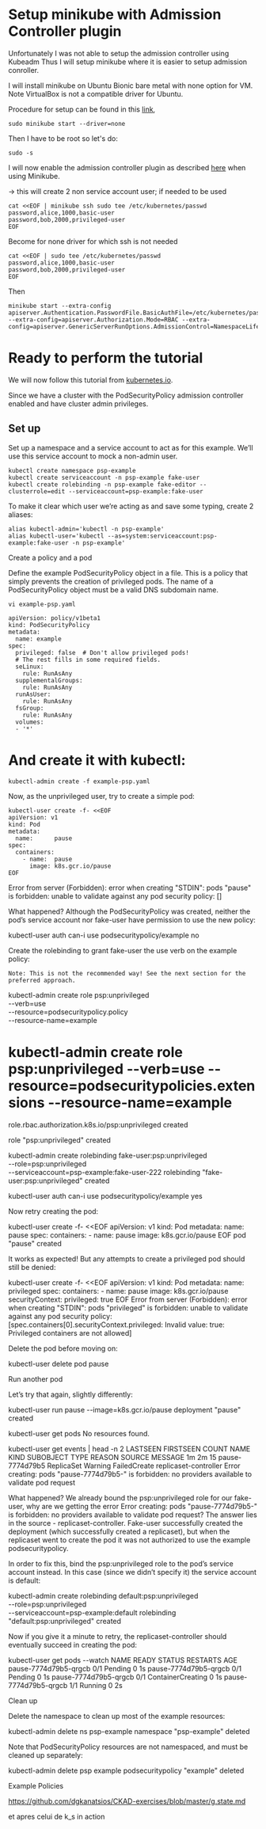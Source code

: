 # Setup minikube with Admission Controller plugin

Unfortunately I was not able to setup the admission controller using Kubeadm
Thus I will setup minikube where it is easier to setup admission conroller.

I will install minikube on Ubuntu Bionic bare metal with none option for VM.
Note VirtualBox is not a compatible driver for Ubuntu.


Procedure for setup can be found in this [link](https://kubernetes.io/docs/tasks/tools/install-minikube/#install-minikube-via-direct-download),

````buildoutcfg
sudo minikube start --driver=none
````


Then I have to be root so let's do:

```buildoutcfg
sudo -s
```


I will now enable the admission controller plugin as described [here](https://livebook.manning.com/book/kubernetes-in-action/chapter-13/156) when using Minikube.

-> this will create 2 non service account user; if needed to be used
```buildoutcfg
cat <<EOF | minikube ssh sudo tee /etc/kubernetes/passwd
password,alice,1000,basic-user
password,bob,2000,privileged-user
EOF

```

Become for none driver for which ssh is not needed

```buildoutcfg
cat <<EOF | sudo tee /etc/kubernetes/passwd
password,alice,1000,basic-user
password,bob,2000,privileged-user
EOF

```


Then 

````buildoutcfg
minikube start --extra-config apiserver.Authentication.PasswordFile.BasicAuthFile=/etc/kubernetes/passwd --extra-config=apiserver.Authorization.Mode=RBAC --extra-config=apiserver.GenericServerRunOptions.AdmissionControl=NamespaceLifecycle,LimitRanger,ServiceAccount,PersistentVolumeLabel,DefaultStorageClass,ResourceQuota,DefaultTolerationSeconds,PodSecurityPolicy
````


# Ready to perform the tutorial

We will now follow this tutorial from [kubernetes.io](https://kubernetes.io/docs/concepts/policy/pod-security-policy/#example).

Since we have a cluster with the PodSecurityPolicy admission controller enabled and have cluster admin privileges.

## Set up

Set up a namespace and a service account to act as for this example. We’ll use this service account to mock a non-admin user.

```buildoutcfg
kubectl create namespace psp-example
kubectl create serviceaccount -n psp-example fake-user
kubectl create rolebinding -n psp-example fake-editor --clusterrole=edit --serviceaccount=psp-example:fake-user
```

To make it clear which user we’re acting as and save some typing, create 2 aliases:

````buildoutcfg
alias kubectl-admin='kubectl -n psp-example'
alias kubectl-user='kubectl --as=system:serviceaccount:psp-example:fake-user -n psp-example'
````

Create a policy and a pod

Define the example PodSecurityPolicy object in a file. This is a policy that simply prevents the creation of privileged pods. The name of a PodSecurityPolicy object must be a valid DNS subdomain name.

```buildoutcfg
vi example-psp.yaml 

apiVersion: policy/v1beta1
kind: PodSecurityPolicy
metadata:
  name: example
spec:
  privileged: false  # Don't allow privileged pods!
  # The rest fills in some required fields.
  seLinux:
    rule: RunAsAny
  supplementalGroups:
    rule: RunAsAny
  runAsUser:
    rule: RunAsAny
  fsGroup:
    rule: RunAsAny
  volumes:
  - '*'
```
# And create it with kubectl:

```buildoutcfg
kubectl-admin create -f example-psp.yaml
```

Now, as the unprivileged user, try to create a simple pod:

```buildoutcfg
kubectl-user create -f- <<EOF
apiVersion: v1
kind: Pod
metadata:
  name:      pause
spec:
  containers:
    - name:  pause
      image: k8s.gcr.io/pause
EOF
```


Error from server (Forbidden): error when creating "STDIN": pods "pause" is forbidden: unable to validate against any pod security policy: []

What happened? Although the PodSecurityPolicy was created, neither the pod’s service account nor fake-user have permission to use the new policy:

kubectl-user auth can-i use podsecuritypolicy/example
no

Create the rolebinding to grant fake-user the use verb on the example policy:

    Note: This is not the recommended way! See the next section for the preferred approach.

kubectl-admin create role psp:unprivileged \
    --verb=use \
    --resource=podsecuritypolicy.policy \
    --resource-name=example
    
# kubectl-admin create role psp:unprivileged     --verb=use     --resource=podsecuritypolicies.extensions   --resource-name=example
role.rbac.authorization.k8s.io/psp:unprivileged created

        
role "psp:unprivileged" created

kubectl-admin create rolebinding fake-user:psp:unprivileged \
    --role=psp:unprivileged \
    --serviceaccount=psp-example:fake-user-222
rolebinding "fake-user:psp:unprivileged" created

kubectl-user auth can-i use podsecuritypolicy/example
yes

Now retry creating the pod:

kubectl-user create -f- <<EOF
apiVersion: v1
kind: Pod
metadata:
  name:      pause
spec:
  containers:
    - name:  pause
      image: k8s.gcr.io/pause
EOF
pod "pause" created

It works as expected! But any attempts to create a privileged pod should still be denied:

kubectl-user create -f- <<EOF
apiVersion: v1
kind: Pod
metadata:
  name:      privileged
spec:
  containers:
    - name:  pause
      image: k8s.gcr.io/pause
      securityContext:
        privileged: true
EOF
Error from server (Forbidden): error when creating "STDIN": pods "privileged" is forbidden: unable to validate against any pod security policy: [spec.containers[0].securityContext.privileged: Invalid value: true: Privileged containers are not allowed]

Delete the pod before moving on:

kubectl-user delete pod pause

Run another pod

Let’s try that again, slightly differently:

kubectl-user run pause --image=k8s.gcr.io/pause
deployment "pause" created

kubectl-user get pods
No resources found.

kubectl-user get events | head -n 2
LASTSEEN   FIRSTSEEN   COUNT     NAME              KIND         SUBOBJECT                TYPE      REASON                  SOURCE                                  MESSAGE
1m         2m          15        pause-7774d79b5   ReplicaSet                            Warning   FailedCreate            replicaset-controller                   Error creating: pods "pause-7774d79b5-" is forbidden: no providers available to validate pod request

What happened? We already bound the psp:unprivileged role for our fake-user, why are we getting the error Error creating: pods "pause-7774d79b5-" is forbidden: no providers available to validate pod request? The answer lies in the source - replicaset-controller. Fake-user successfully created the deployment (which successfully created a replicaset), but when the replicaset went to create the pod it was not authorized to use the example podsecuritypolicy.

In order to fix this, bind the psp:unprivileged role to the pod’s service account instead. In this case (since we didn’t specify it) the service account is default:

kubectl-admin create rolebinding default:psp:unprivileged \
    --role=psp:unprivileged \
    --serviceaccount=psp-example:default
rolebinding "default:psp:unprivileged" created

Now if you give it a minute to retry, the replicaset-controller should eventually succeed in creating the pod:

kubectl-user get pods --watch
NAME                    READY     STATUS    RESTARTS   AGE
pause-7774d79b5-qrgcb   0/1       Pending   0         1s
pause-7774d79b5-qrgcb   0/1       Pending   0         1s
pause-7774d79b5-qrgcb   0/1       ContainerCreating   0         1s
pause-7774d79b5-qrgcb   1/1       Running   0         2s

Clean up

Delete the namespace to clean up most of the example resources:

kubectl-admin delete ns psp-example
namespace "psp-example" deleted

Note that PodSecurityPolicy resources are not namespaced, and must be cleaned up separately:

kubectl-admin delete psp example
podsecuritypolicy "example" deleted

Example Policies



https://github.com/dgkanatsios/CKAD-exercises/blob/master/g.state.md



et apres celui de k_s in action

